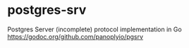 # postgres-srv 

Postgres Server (incomplete) protocol implementation in Go
https://godoc.org/github.com/panoplyio/pgsrv
